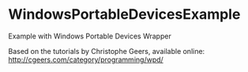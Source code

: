 WindowsPortableDevicesExample
=============================

Example with Windows Portable Devices Wrapper

Based on the tutorials by Christophe Geers, available online: http://cgeers.com/category/programming/wpd/
